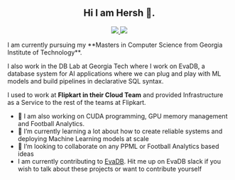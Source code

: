  <h2 align=center>
   Hi I am Hersh 👋. 
</h2>

<p align=center> 
  <a href="https://www.linkedin.com/in/hersh-dhillon/"> <img src=https://img.shields.io/badge/LinkedIn-0077B5?style=for-the-badge&logo=linkedin&logoColor=white> </a>
  <a href="https://twitter.com/DhillonHersh"> <img src=https://img.shields.io/badge/Twitter-1DA1F2?style=for-the-badge&logo=twitter&logoColor=white> </a>
</p>
I am currently pursuing my **Masters in Computer Science from Georgia Institute of Technology**. 

I also work in the DB Lab at Georgia Tech where I work on EvaDB, a database system for AI applications where we can plug and play with ML models and build pipelines in declarative SQL syntax. 

I used to work at **Flipkart in their Cloud Team** and provided Infrastructure as a Service to the rest of the teams at Flipkart.

- 🔭 I am also working on CUDA programming, GPU memory management and Football Analytics.
- 🌱 I’m currently learning a lot about how to create reliable systems and deploying Machine Learning models at scale
- 👯 I’m looking to collaborate on any PPML or Football Analytics based ideas
- I am currently contributing to [EvaDB](https://github.com/georgia-tech-db/evadb). Hit me up on EvaDB slack if you wish to talk about these projects or want to contribute yourself

<!--
**hershd23/hershd23** is a ✨ _special_ ✨ repository because its `README.md` (this file) appears on your GitHub profile.

Here are some ideas to get you started:

- 🔭 I’m currently working on ...
- 🌱 I’m currently learning ...
- 👯 I’m looking to collaborate on ...
- 🤔 I’m looking for help with ...
- 💬 Ask me about ...
- 📫 How to reach me: ...
- 😄 Pronouns: ...
- ⚡ Fun fact: ...
-->
